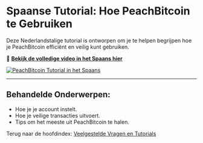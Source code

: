 # Spaanse Tutorial: Hoe PeachBitcoin te Gebruiken

Deze Nederlandstalige tutorial is ontworpen om je te helpen begrijpen hoe je PeachBitcoin efficiënt en veilig kunt gebruiken.  

🔗 **[Bekijk de volledige video in het Spaans hier](https://www.youtube.com/watch?v=sVwSzTVIe6s)**  

[![PeachBitcoin Tutorial in het Spaans](https://img.youtube.com/vi/sVwSzTVIe6s/0.jpg)](https://www.youtube.com/watch?v=sVwSzTVIe6s)  

---

## **Behandelde Onderwerpen:**
- Hoe je je account instelt.  
- Hoe je veilige transacties uitvoert.  
- Tips om het meeste uit PeachBitcoin te halen.  

Terug naar de hoofdindex: [Veelgestelde Vragen en Tutorials](/faq/tutorials)
